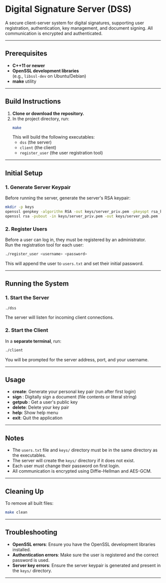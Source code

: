 # Digital Signature Server (DSS)

A secure client-server system for digital signatures, supporting user registration, authentication, key management, and document signing. All communication is encrypted and authenticated.

---

## Prerequisites

- **C++11 or newer**
- **OpenSSL development libraries**  
  (e.g., `libssl-dev` on Ubuntu/Debian)
- **make** utility

---

## Build Instructions

1. **Clone or download the repository.**
2. In the project directory, run:
   ```sh
   make
   ```
   This will build the following executables:
   - `dss` (the server)
   - `client` (the client)
   - `register_user` (the user registration tool)

---

## Initial Setup

### 1. Generate Server Keypair

Before running the server, generate the server's RSA keypair:

```sh
mkdir -p keys
openssl genpkey -algorithm RSA -out keys/server_priv.pem -pkeyopt rsa_keygen_bits:2048
openssl rsa -pubout -in keys/server_priv.pem -out keys/server_pub.pem
```

### 2. Register Users

Before a user can log in, they must be registered by an administrator.  
Run the registration tool for each user:

```sh
./register_user <username> <password>
```

This will append the user to `users.txt` and set their initial password.

---

## Running the System

### 1. Start the Server

```sh
./dss
```

The server will listen for incoming client connections.

### 2. Start the Client

In a **separate terminal**, run:

```sh
./client
```

You will be prompted for the server address, port, and your username.

---

## Usage

- **create**: Generate your personal key pair (run after first login)
- **sign <file>**: Digitally sign a document (file contents or literal string)
- **getpub <user>**: Get a user's public key
- **delete**: Delete your key pair
- **help**: Show help menu
- **exit**: Quit the application

---

## Notes

- The `users.txt` file and `keys/` directory must be in the same directory as the executables.
- The server will create the `keys/` directory if it does not exist.
- Each user must change their password on first login.
- All communication is encrypted using Diffie-Hellman and AES-GCM.

---

## Cleaning Up

To remove all built files:

```sh
make clean
```

---

## Troubleshooting

- **OpenSSL errors**: Ensure you have the OpenSSL development libraries installed.
- **Authentication errors**: Make sure the user is registered and the correct password is used.
- **Server key errors**: Ensure the server keypair is generated and present in the `keys/` directory.

---

